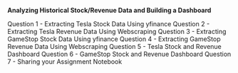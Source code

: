 **Analyzing Historical Stock/Revenue Data and Building a Dashboard**


Question 1 - Extracting Tesla Stock Data Using yfinance 
Question 2 - Extracting Tesla Revenue Data Using Webscraping
Question 3 - Extracting GameStop Stock Data Using yfinance 
Question 4 - Extracting GameStop Revenue Data Using Webscraping 
Question 5 - Tesla Stock and Revenue Dashboard 
Question 6 - GameStop Stock and Revenue Dashboard
Question 7 - Sharing your Assignment Notebook
